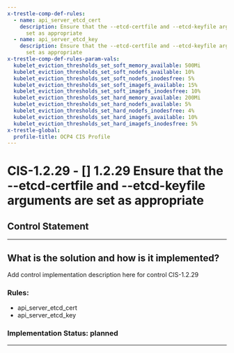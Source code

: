 ```yaml
---
x-trestle-comp-def-rules:
  - name: api_server_etcd_cert
    description: Ensure that the --etcd-certfile and --etcd-keyfile arguments are
      set as appropriate
  - name: api_server_etcd_key
    description: Ensure that the --etcd-certfile and --etcd-keyfile arguments are
      set as appropriate
x-trestle-comp-def-rules-param-vals:
  kubelet_eviction_thresholds_set_soft_memory_available: 500Mi
  kubelet_eviction_thresholds_set_soft_nodefs_available: 10%
  kubelet_eviction_thresholds_set_soft_nodefs_inodesfree: 5%
  kubelet_eviction_thresholds_set_soft_imagefs_available: 15%
  kubelet_eviction_thresholds_set_soft_imagefs_inodesfree: 10%
  kubelet_eviction_thresholds_set_hard_memory_available: 200Mi
  kubelet_eviction_thresholds_set_hard_nodefs_available: 5%
  kubelet_eviction_thresholds_set_hard_nodefs_inodesfree: 4%
  kubelet_eviction_thresholds_set_hard_imagefs_available: 10%
  kubelet_eviction_thresholds_set_hard_imagefs_inodesfree: 5%
x-trestle-global:
  profile-title: OCP4 CIS Profile
---
```


# CIS-1.2.29 - \[\] 1.2.29 Ensure that the --etcd-certfile and --etcd-keyfile arguments are set as appropriate

## Control Statement

______________________________________________________________________

## What is the solution and how is it implemented?

<!-- For implementation status enter one of: implemented, partial, planned, alternative, not-applicable -->

<!-- Note that the list of rules under ### Rules: is read-only and changes will not be captured after assembly to JSON -->

Add control implementation description here for control CIS-1.2.29

### Rules:

  - api_server_etcd_cert
  - api_server_etcd_key

### Implementation Status: planned

______________________________________________________________________
